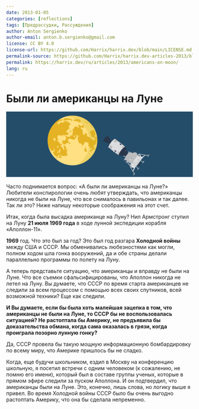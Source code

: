 ```yaml
---
date: 2013-01-05
categories: [reflections]
tags: [Предрассудки, Рассуждения]
author: Anton Sergienko
author-email: anton.b.sergienko@gmail.com
license: CC BY 4.0
license-url: https://github.com/Harrix/harrix.dev/blob/main/LICENSE.md
permalink-source: https://github.com/Harrix/harrix.dev-articles-2013/blob/main/americans-on-moon/americans-on-moon.md
permalink: https://harrix.dev/ru/articles/2013/americans-on-moon/
lang: ru
---
```


# Были ли американцы на Луне

![Featured image](featured-image.svg)

Часто поднимается вопрос: «А были ли американцы на Луне?» Любители конспирологии очень любят утверждать, что американцы никогда не были на Луне, что все снималось в павильонах и так далее. Так ли это? Ниже напишу некоторые соображения на этот счет.

Итак, когда была высадка американце на Луну? Нил Армстронг ступил на Луну **21 июля 1969 года** в ходе лунной экспедиции корабля «Аполлон-11».

**1969** год. Что это был за год? Это был год разгара **Холодной войны** между США и СССР. Мы обменивались любезностями как могли, полном ходом шла гонка вооружений, да и обе страны делали параллельно программы по полету на Луну.

А теперь представьте ситуацию, что американцы и вправду не были на Луне. Что все съемки сфальсифицированы, что Аполлон никогда не летел на Луну. Вы думаете, что СССР по время старта американцев не следили за всем процессом с помощью всех своих спутников, всей возможной техники? Еще как следили.

**И Вы думаете, если бы была хоть малейшая зацепка в том, что американцы не были на Луне, то СССР бы не воспользовалась ситуацией? Не растоптала бы Америку, не предъявила бы доказательства обмана, когда сама оказалась в грязи, когда проиграла позорно лунную гонку?**

Да, СССР провела бы такую мощную информационную бомбардировку по всему миру, что Америке пришлось бы не сладко.

Когда, еще будучи школьником, ездил в Москву на конференцию школьную, я посетил встречи с одним человеком (к сожалению, не помню его имени), который был в составе группы ученых, которые в прямом эфире следили за пуском Аполлона. И он подтвердил, что американцы были на Луне. Это, конечно, лишь слова, но логику выше я привел. Во время Холодной войны СССР было бы очень выгодно растоптать Америку, что она бы сделала непременно.
